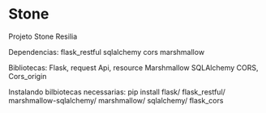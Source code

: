 # Stone
Projeto Stone Resilia

Dependencias: 
flask_restful
sqlalchemy
cors
marshmallow

Bibliotecas:
Flask, request
Api, resource
Marshmallow
SQLAlchemy
CORS, Cors_origin

Instalando bilbiotecas necessarias:
pip install flask/
            flask_restful/
            marshmallow-sqlalchemy/
            marshmallow/
            sqlalchemy/
            flask_cors
